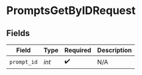 # PromptsGetByIDRequest


## Fields

| Field              | Type               | Required           | Description        |
| ------------------ | ------------------ | ------------------ | ------------------ |
| `prompt_id`        | *int*              | :heavy_check_mark: | N/A                |